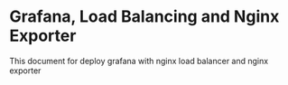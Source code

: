 # Grafana, Load Balancing and Nginx Exporter
This document for deploy grafana with nginx load balancer and nginx exporter
